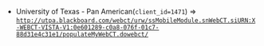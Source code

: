  - University of Texas - Pan American(`client_id=1471`) => [`http://utpa.blackboard.com/webct/urw/ssMobileModule.snWebCT.siURN:X-WEBCT-VISTA-V1:0e601289-c0a8-076f-01c7-88d31e4c31e1/populateMyWebCT.dowebct/`](http://utpa.blackboard.com/webct/urw/ssMobileModule.snWebCT.siURN:X-WEBCT-VISTA-V1:0e601289-c0a8-076f-01c7-88d31e4c31e1/populateMyWebCT.dowebct/)
